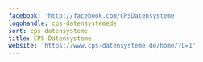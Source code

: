 ```yaml
---
facebook: 'http://facebook.com/CPSDatensysteme'
logohandle: cps-datensystemede
sort: cps-datensysteme
title: CPS-Datensysteme
website: 'https://www.cps-datensysteme.de/home/?L=1'
---
```

